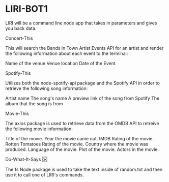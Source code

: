 # LIRI-BOT1

LIRI will be a command line node app that takes in parameters and gives you back data.


Concert-This 

This will search the Bands in Town Artist Events API for an artist and render the following information about each event to the terminal:

Name of the venue
Venue location
Date of the Event

Spotify-This 

Utilizes both the node-spotify-api package and the Spotify API in order to retrieve the following song information:

Artist name
The song's name
A preview link of the song from Spotify
The album that the song is from

Movie-This 

The axios package is used to retrieve data from the OMDB API to retreive the following movie information:

Title of the movie.
Year the movie came out.
IMDB Rating of the movie.
Rotten Tomatoes Rating of the movie.
Country where the movie was produced.
Language of the movie.
Plot of the movie.
Actors in the movie.

Do-What-It-Says 🆗

The fs Node package is used to take the text inside of random.txt and then use it to call one of LIRI's commands.